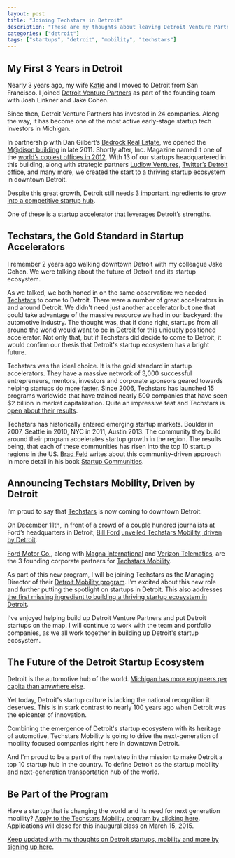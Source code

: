 ```yaml
---
layout: post
title: "Joining Techstars in Detroit"
description: "These are my thoughts about leaving Detroit Venture Partners to become the Managing Director of Techstars Mobility, driven by Detroit."
categories: ["detroit"]
tags: ["startups", "detroit", "mobility", "techstars"]
---
```


## My First 3 Years in Detroit

Nearly 3 years ago, my wife [Katie](http://momtomomnutrition.com) and I moved to Detroit from San Francisco. I joined [Detroit Venture Partners](http://detroitventurepartners.com) as part of the founding team with Josh Linkner and Jake Cohen.

Since then, Detroit Venture Partners has invested in 24 companies. Along the way, it has become one of the most active early-stage startup tech investors in Michigan.

In partnership with Dan Gilbert’s [Bedrock Real Estate](http://www.bedrockmgt.com/), we opened the [M@dison building](http://www.eventsatmadison.com/) in late 2011. Shortly after, Inc. Magazine named it one of the [world’s coolest offices in 2012](http://www.inc.com/ss/worlds-coolest-offices-2012?slide=12). With 13 of our startups headquartered in this building, along with strategic partners [Ludlow Ventures](http://www.ludlowventures.com/), [Twitter’s Detroit office](http://www.huffingtonpost.com/2012/04/04/twitter-opens-detroit-office-madison-building_n_1402644.html), and many more, we created the start to a thriving startup ecosystem in downtown Detroit.

Despite this great growth, Detroit still needs [3 important ingredients to grow into a competitive startup hub](http://tedserbinski.com/detroit/detroits-startup-ecosystem-is-missing-3-things/index.html#attracting-3-types-of-funding-to-detroit).

One of these is a startup accelerator that leverages Detroit’s strengths.


## Techstars, the Gold Standard in Startup Accelerators

I remember 2 years ago walking downtown Detroit with my colleague Jake Cohen. We were talking about the future of Detroit and its startup ecosystem.

As we talked, we both honed in on the same observation: we needed [Techstars](http://www.techstars.com/) to come to Detroit. There were a number of great accelerators in and around Detroit. We didn't need just another accelerator but one that could take advantage of the massive resource we had in our backyard: the automotive industry. The thought was, that if done right, startups from all around the world would want to be in Detroit for this uniquely positioned accelerator. Not only that, but if Techstars did decide to come to Detroit, it would confirm our thesis that Detroit's startup ecosystem has a bright future.

Techstars was the ideal choice. It is the gold standard in startup accelerators. They have a massive network of 3,000 successful entrepreneurs, mentors, investors and corporate sponsors geared towards helping startups [do more faster](http://www.amazon.com/Do-More-Faster-TechStars-Accelerate/dp/0470929839). Since 2006, Techstars has launched 15 programs worldwide that have trained nearly 500 companies that have seen $2 billion in market capitalization. Quite an impressive feat and Techstars is [open about their results](http://www.techstars.com/companies/stats/).

Techstars has historically entered emerging startup markets. Boulder in 2007, Seattle in 2010, NYC in 2011, Austin 2013. The community they build around their program accelerates startup growth in the region. The results being, that each of these communities has risen into the top 10 startup regions in the US. [Brad Feld](http://feld.com/) writes about this community-driven approach in more detail in his book [Startup Communities](http://www.amazon.com/gp/product/1118441540).


## Announcing Techstars Mobility, Driven by Detroit

I’m proud to say that [Techstars](http://www.techstars.com/) is now coming to downtown Detroit.

On December 11th, in front of a crowd of a couple hundred journalists at Ford’s headquarters in Detroit, [Bill Ford](http://en.wikipedia.org/wiki/William_Clay_Ford,_Jr.) [unveiled Techstars Mobility, driven by Detroit](https://media.ford.com/content/fordmedia/fna/us/en/news/2014/12/11/ford-drives-innovation-with-launch-of-startup-business-incubator.html).

[Ford Motor Co.](http://www.ford.com/), along with [Magna International](http://www.magna.com/) and [Verizon Telematics](https://www.verizontelematics.com/), are the 3 founding corporate partners for [Techstars Mobility](http://www.techstars.com/program/locations/mobility/).

As part of this new program, I will be joining Techstars as the Managing Director of their [Detroit Mobility program](http://www.techstars.com/program/locations/mobility/). I’m excited about this new role and further putting the spotlight on startups in Detroit. This also addresses [the first missing ingredient to building a thriving startup ecosystem in Detroit](http://tedserbinski.com/detroit/detroits-startup-ecosystem-is-missing-3-things/index.html#attracting-3-types-of-funding-to-detroit).

I’ve enjoyed helping build up Detroit Venture Partners and put Detroit startups on the map. I will continue to work with the team and portfolio companies, as we all work together in building up Detroit's startup ecosystem.


## The Future of the Detroit Startup Ecosystem

Detroit is the automotive hub of the world. [Michigan has more engineers per capita than anywhere else](http://www.dbusiness.com/daily-news/Annual-2014/Study-Michigan-Tops-US-with-Number-of-Engineers-Per-Capita/).

Yet today, Detroit's startup culture is lacking the national recognition it deserves. This is in stark contrast to nearly 100 years ago when Detroit was the epicenter of innovation.

Combining the emergence of Detroit's startup ecosystem with its heritage of automotive, Techstars Mobility is going to drive the next-generation of mobility focused companies right here in downtown Detroit.

And I'm proud to be a part of the next step in the mission to make Detroit a top 10 startup hub in the country. To define Detroit as the startup mobility and next-generation transportation hub of the world.

## Be Part of the Program

Have a startup that is changing the world and its need for next generation mobility? [Apply to the Techstars Mobility program by clicking here](http://www.techstars.com/program/locations/mobility/). Applications will close for this inaugural class on March 15, 2015.

[Keep updated with my thoughts on Detroit startups, mobility and more by signing up here](http://tedserbinski.us8.list-manage.com/subscribe/post?u=71ad9613efdfc7e1af5e08cf1&amp;id=95f2c0915d).
